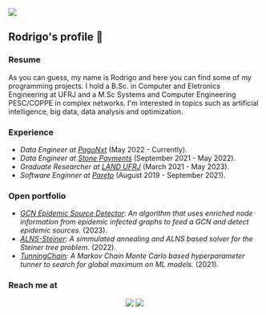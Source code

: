 ![](https://hit.yhype.me/github/profile?user_id=22945172)
<h2> Rodrigo's profile 👋 </h2>

<p>
<h3>Resume</h3>
As you can guess, my name is Rodrigo and here you can find some of my programming projects. I hold a B.Sc. in Computer and Eletronics Engineering at UFRJ and a M.Sc Systems and Computer Engineering PESC/COPPE in complex networks. I'm interested in topics such as artificial intelligence, big data, data analysis and optimization.
</p>
  
<p>
<h3>Experience</h3>
<ul>
<li><em>Data Engineer at <a href="https://pagonxt.com/">PagoNxt</a></em> (May 2022 - Currently).<br /></li>
<li><em>Data Engineer at <a href="https://stone.com.br/">Stone Payments</a></em> (September 2021 - May 2022).<br /></li>
<li><em>Graduate Researcher at <a href="https://land.ufrj.br/">LAND UFRJ</a></em> (March 2021 - May 2023).<br /></li>
<li><em>Software Enginner at <a href="https://pareto.io/">Pareto</a></em> (August 2019 - September 2021).<br /></li>
</ul>
</p>

<p>
<h3>Open portfolio</h3>
<ul>
<li><em><a href="https://github.com/rodrigohaddad/multiple-source-detector-gnn">GCN Epidemic Source Detector</a>: An algorithm that uses enriched node information from epidemic infected graphs to feed a GCN and detect epidemic sources.</em> (2023).<br /></li>
<li><em><a href="https://github.com/rodrigohaddad/ALNS-Stainer">ALNS-Steiner</a>: A simmulated annealing and ALNS based solver for the Steiner tree problem.</em> (2022).<br /></li>
<li><em><a href="https://github.com/rodrigohaddad/TunningChain">TunningChain</a>: A Markov Chain Monte Carlo based hyperparameter tunner to search for global maximum on ML models.</em> (2021).<br /></li>
</ul>
</p>

<p>
<h3>Reach me at</h3>
<p align="center">
<a href="https://www.linkedin.com/in/rodrigo-g-haddad/"><img src="https://img.shields.io/badge/LinkedIn-0077B5?style=for-the-badge&logo=linkedin&logoColor=white"/></a>
<a href="https://github.com/rodrigohaddad">
<img src="https://img.shields.io/badge/GitHub-100000?style=for-the-badge&logo=github&logoColor=white"/>
</a>
</p>
</p>
